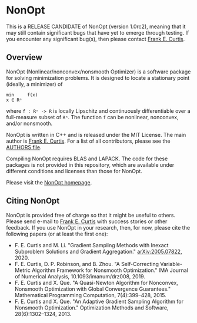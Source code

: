 NonOpt
======

This is a RELEASE CANDIDATE of NonOpt (version 1.0rc2), meaning that it may still contain significant bugs that have yet to emerge through testing.  If you encounter any significant bug(s), then please contact [Frank E. Curtis](mailto:frank.e.curtis@gmail.com).

Overview
--------

NonOpt (Nonlinear/nonconvex/nonsmooth Optimizer) is a software package for solving minimization problems.  It is designed to locate a stationary point (ideally, a minimizer) of

```
min     f(x)
x ∈ Rⁿ
```

where ```f : Rⁿ -> R``` is locally Lipschitz and continuously differentiable over a full-measure subset of ```Rⁿ```.  The function ```f``` can be nonlinear, nonconvex, and/or nonsmooth.

NonOpt is written in C++ and is released under the MIT License.  The main author is [Frank E. Curtis](http://coral.ise.lehigh.edu/frankecurtis/).  For a list of all contributors, please see the [AUTHORS file](NonOpt/AUTHORS).

Compiling NonOpt requires BLAS and LAPACK.  The code for these packages is not provided in this repository, which are available under different conditions and licenses than those for NonOpt.

Please visit the [NonOpt homepage](http://coral.ise.lehigh.edu/frankecurtis/nonopt/).

Citing NonOpt
-------------

NonOpt is provided free of charge so that it might be useful to others.  Please send e-mail to [Frank E. Curtis](mailto:frank.e.curtis@gmail.com) with success stories or other feedback.  If you use NonOpt in your research, then, for now, please cite the following papers (or at least the first one):

- F. E. Curtis and M. Li. "Gradient Sampling Methods with Inexact Subproblem Solutions and Gradient Aggregation." [arXiv:2005.07822](https://arxiv.org/abs/2005.07822), 2020.
- F. E. Curtis, D. P. Robinson, and B. Zhou. "A Self-Correcting Variable-Metric Algorithm Framework for Nonsmooth Optimization." IMA Journal of Numerical Analysis, 10.1093/imanum/drz008, 2019.
- F. E. Curtis and X. Que. "A Quasi-Newton Algorithm for Nonconvex, Nonsmooth Optimization with Global Convergence Guarantees." Mathematical Programming Computation, 7(4):399–428, 2015.
- F. E. Curtis and X. Que. "An Adaptive Gradient Sampling Algorithm for Nonsmooth Optimization." Optimization Methods and Software, 28(6):1302–1324, 2013.
